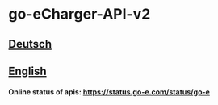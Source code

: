 # go-eCharger-API-v2

## [Deutsch](introduction-de.md)

## [English](introduction-en.md)


#### Online status of apis: https://status.go-e.com/status/go-e